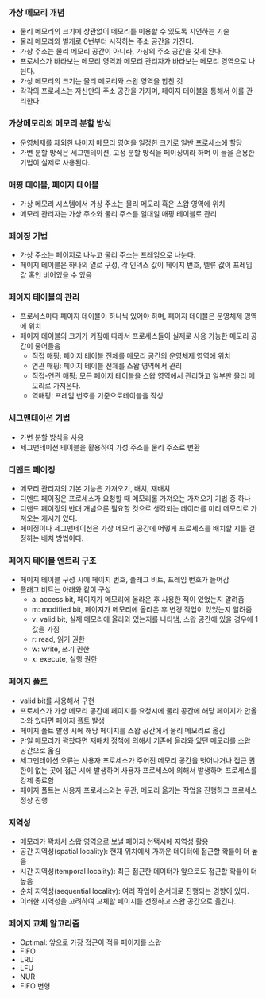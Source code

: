 ### 가상 메모리 개념
- 물리 메모리의 크기에 상관없이 메모리를 이용할 수 있도록 지언하는 기술
- 물리 메모리와 별개로 0번부터 시작하는 주소 공간을 가진다.
- 가상 주소는 물리 메모리 공간이 아니라, 가상의 주소 공간을 갖게 된다.
- 프로세스가 바라보는 메모리 영역과 메모리 관리자가 바라보는 메모리 영역으로 나뉜다.
- 가상 메모리의 크기는 물리 메모리와 스왑 영역을 합친 것
- 각각의 프로세스는 자신만의 주소 공간을 가지며, 페이지 테이블을 통해서 이를 관리한다.

### 가상메모리의 메모리 분할 방식
- 운영체제를 제외한 나머지 메모리 영여을 일정한 크기로 일반 프로세스에 할당
- 가변 분할 방식은 세그멘테이션, 고정 분할 방식을 페이징이라 하며 이 둘을 혼용한 기법이 실제로 사용된다.

### 매핑 테이블, 페이지 테이블
- 가상 메모리 시스템에서 가상 주소는 물리 메모리 혹은 스왑 영역에 위치
- 메모리 관리자는 가상 주소와 물리 주소를 일대일 매핑 테이블로 관리

### 페이징 기법
- 가상 주소는 페이지로 나누고 물리 주소는 프레임으로 나눈다.
- 페이지 테이블은 하나의 열로 구성, 각 인덱스 값이 페이지 번호, 벨류 값이 프레임 값 혹인 비어있을 수 있음

### 페이지 테이블의 관리
- 프로세스마다 페이지 테이블이 하나씩 있어야 하며, 페이지 테이블은 운영체제 영역에 위치
- 페이지 테이블의 크기가 커짐에 따라서 프로세스들이 실제로 사용 가능한 메모리 공간이 줄어들음
  - 직접 매핑: 페이지 테이블 전체를 메모리 공간의 운영체제 영역에 위치
  - 연관 매핑: 페이지 테이블 전체를 스왑 영역에서 관리
  - 직접-연관 매핑: 모든 페이지 테이블을 스왑 영역에서 관리하고 일부만 물리 메모리로 가져온다.
  - 역매핑: 프레임 번호를 기준으로테이블을 작성

### 세그맨테이션 기법
- 가변 분할 방식을 사용
- 세그맨테이션 테이블을 활용하여 가성 주소를 물리 주소로 변환

### 디맨드 페이징
- 메모리 관리자의 기본 기능은 가져오기, 배치, 재배치
- 디멘드 페이징은 프로세스가 요청할 때 메모리롤 가져오는 가져오기 기법 중 하나
- 디맨드 페이징의 반대 개념으론 필요할 것으로 생각되는 데이터를 미리 메모리로 가져오는 캐시가 있다.
- 페이징이나 세그맨테이션은 가상 메모리 공간에 어떻게 프로세스를 배치할 지를 결정하는 배치 방법이다.

### 페이지 테이블 엔트리 구조
- 페이지 테이블 구성 시에 페이지 번호, 플래그 비트, 프레임 번호가 들어감
- 플래그 비트는 아래와 같이 구성
  - a: access bit, 페이지가 메모리에 올라온 후 사용한 적이 있었는지 알려줌
  - m: modified bit, 페이지가 메모리에 올라온 후 변경 작업이 있었는지 알려줌
  - v: valid bit, 실제 메모리에 올라와 있는지를 나타냄, 스왑 공간에 있을 경우에 1 값을 가짐
  - r: read, 읽기 권한
  - w: write, 쓰기 권한
  - x: execute, 실행 권한

### 페이지 폴트
- valid bit를 사용해서 구현
- 프로세스가 가상 메모리 공간에 페이지를 요청시에 물리 공간에 해당 페이지가 안올라와 있다면 페이지 폴트 발생
- 페이지 폴트 발생 시에 해당 페이지를 스왑 공간에서 물리 메모리로 옮김
- 만일 메모리가 꽉찼다면 재배치 정책에 의해서 기존에 올라와 있던 메모리를 스왑 공간으로 옮김
- 세그멘테이션 오류는 사용자 프로세스가 주어진 메모리 공간을 벗어나거나 접근 권한이 없는 곳에 접근 시에 발생하며 사용자 프로세스에 의해서 발생하며 프로세스를 강제 종료함
- 페이지 폴트는 사용자 프로세스와는 무관, 메모리 옮기는 작업을 진행하고 프로세스 정상 진행

### 지역성
- 메모리가 꽉차서 스왑 영역으로 보낼 페이지 선택시에 지역성 활용
- 공간 지역성(spatial locality): 현재 위치에서 가까운 데이터에 접근할 확률이 더 높음
- 시간 지역성(temporal locality): 최근 접근한 데이터가 앞으로도 접근할 확률이 더 높음
- 순차 지역성(sequential locality): 여러 작업이 순서대로 진행되는 경향이 있다.
- 이러한 지역성을 고려하여 교체할 페이지를 선정하고 스왑 공간으로 옮긴다.

### 페이지 교체 알고리즘
- Optimal: 앞으로 가장 접근이 적을 페이지를 스왑
- FIFO
- LRU
- LFU
- NUR
- FIFO 변형 

